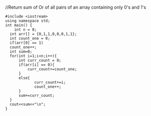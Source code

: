 //Return sum of Or of all pairs of an array containing only 0's and 1's

```
#include <iostream>
using namespace std;
int main() {
    int n = 8;
  int arr[] = {0,1,1,0,0,0,1,1};
  int count_one = 0;
  if(arr[0] == 1)
  count_one++;
  int sum=0;
  for(int i=1;i<n;i++){
      int curr_count = 0;
      if(arr[i] == 0){
          curr_count+=count_one;
      }
      else{
             curr_count+=i;
             count_one++;
      }
      sum+=curr_count;
  }
  cout<<sum<<"\n";
}
